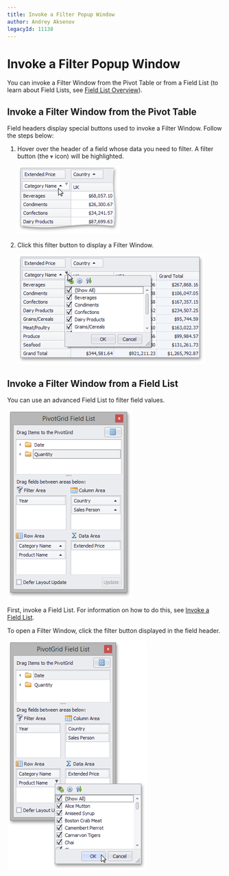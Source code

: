 ```yaml
---
title: Invoke a Filter Popup Window
author: Andrey Aksenov
legacyId: 11138
---
```

# Invoke a Filter Popup Window
You can invoke a Filter Window from the Pivot Table or from a Field List (to learn about Field Lists, see [Field List Overview](../../../field-list-overview.md)).

## Invoke a Filter Window from the Pivot Table
Field headers display special buttons used to invoke a Filter Window. Follow the steps below:
1. Hover over the header of a field whose data you need to filter. A filter button (the ![EU_XtraPivotGrid_FilterButton](../../../../../images/img7613.png) icon) will be highlighted.
	
	![EU_XtraPivotGrid_Filter_HoverFieldHeader](../../../../../images/img7614.png)
2. Click this filter button to display a Filter Window.
	
	![EU_XtraPivotGrid_Filter_FilterList](../../../../../images/img7615.png)

## Invoke a Filter Window from a Field List
You can use an advanced Field List to filter field values.

![EU_XtraPivotGrid_FieldListExcel](../../../../../images/img13517.png)

First, invoke a Field List. For information on how to do this, see [Invoke a Field List](../../../field-list/invoke-a-field-list.md).

To open a Filter Window, click the filter button displayed in the field header.

![EU_XtraPivotGrid_FieldListFiltering](../../../../../images/img13518.png)